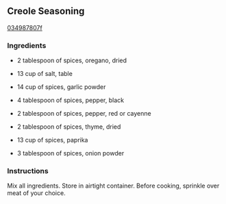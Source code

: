 ## Creole Seasoning

[034987807f](http://www.food.com/recipe/creole-seasoning-156374)

### Ingredients

 - 2 tablespoon of spices, oregano, dried

 - 13 cup of salt, table

 - 14 cup of spices, garlic powder

 - 4 tablespoon of spices, pepper, black

 - 2 tablespoon of spices, pepper, red or cayenne

 - 2 tablespoon of spices, thyme, dried

 - 13 cup of spices, paprika

 - 3 tablespoon of spices, onion powder

### Instructions

Mix all ingredients. Store in airtight container. Before cooking, sprinkle over meat of your choice.